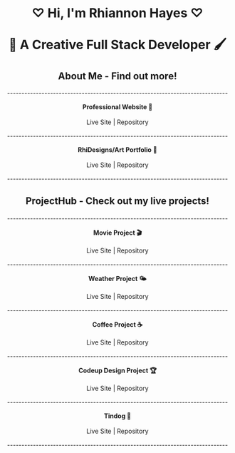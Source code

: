 <div align="center">
  <h1>♡ Hi, I'm Rhiannon Hayes ♡<br><br>🎨 A Creative Full Stack Developer 🖌️ </h1>
</div>


<div align="center">
  <h2>About Me - Find out more! </h2>
  
  <p>-----------------------------------------------------------------------------</p>
  <p><strong>Professional Website 📄</strong><br><br>Live Site | Repository</p>
  
  <p>-----------------------------------------------------------------------------</p>
  <p><strong>RhiDesigns/Art Portfolio 💝</strong><br><br>Live Site | Repository</p>
  <p>-----------------------------------------------------------------------------</p>
  
</div>


<div align="center">
  <h2> ProjectHub - Check out my live projects!</h2>
  
  <p>-----------------------------------------------------------------------------</p>
  <p><strong>Movie Project 🎬</strong><br><br>Live Site | Repository</p>
  
  <p>-----------------------------------------------------------------------------</p>
  <p><strong>Weather Project 🌤</strong><br><br>Live Site | Repository</p>
  
  <p>-----------------------------------------------------------------------------</p>
  <p><strong>Coffee Project ☕</strong><br><br>Live Site | Repository</p>
  
  <p>-----------------------------------------------------------------------------</p>
  <p><strong>Codeup Design Project 🏆</strong><br><br>Live Site | Repository</p>
  
  <p>-----------------------------------------------------------------------------</p>
  <p><strong>Tindog 🐾</strong><br><br>Live Site | Repository</p>
  <p>-----------------------------------------------------------------------------</p>
  
</div>







<!--
**RhiHayes/RhiHayes** is a ✨ _special_ ✨ repository because its `README.md` (this file) appears on your GitHub profile.

Here are some ideas to get you started:

- 🔭 I’m currently working on ...
- 🌱 I’m currently learning ...
- 👯 I’m looking to collaborate on ...
- 🤔 I’m looking for help with ...
- 💬 Ask me about ...
- 📫 How to reach me: ...
- 😄 Pronouns: ...
- ⚡ Fun fact: ...
-->
